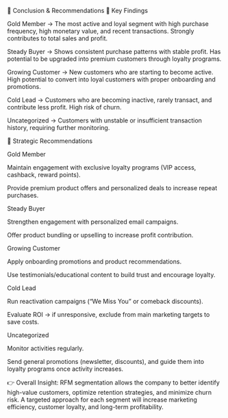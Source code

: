 📌 Conclusion & Recommendations
🔑 Key Findings

Gold Member → The most active and loyal segment with high purchase frequency, high monetary value, and recent transactions. Strongly contributes to total sales and profit.

Steady Buyer → Shows consistent purchase patterns with stable profit. Has potential to be upgraded into premium customers through loyalty programs.

Growing Customer → New customers who are starting to become active. High potential to convert into loyal customers with proper onboarding and promotions.

Cold Lead → Customers who are becoming inactive, rarely transact, and contribute less profit. High risk of churn.

Uncategorized → Customers with unstable or insufficient transaction history, requiring further monitoring.

🎯 Strategic Recommendations

Gold Member

Maintain engagement with exclusive loyalty programs (VIP access, cashback, reward points).

Provide premium product offers and personalized deals to increase repeat purchases.

Steady Buyer

Strengthen engagement with personalized email campaigns.

Offer product bundling or upselling to increase profit contribution.

Growing Customer

Apply onboarding promotions and product recommendations.

Use testimonials/educational content to build trust and encourage loyalty.

Cold Lead

Run reactivation campaigns (“We Miss You” or comeback discounts).

Evaluate ROI → if unresponsive, exclude from main marketing targets to save costs.

Uncategorized

Monitor activities regularly.

Send general promotions (newsletter, discounts), and guide them into loyalty programs once activity increases.

👉 Overall Insight:
RFM segmentation allows the company to better identify high-value customers, optimize retention strategies, and minimize churn risk. A targeted approach for each segment will increase marketing efficiency, customer loyalty, and long-term profitability.
